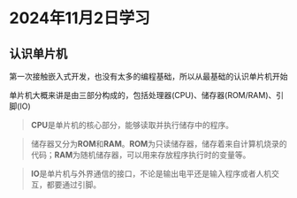 # 2024年11月2日学习

## 认识单片机
第一次接触嵌入式开发，也没有太多的编程基础，所以从最基础的认识单片机开始

单片机大概来讲是由三部分构成的，包括处理器(CPU)、储存器(ROM/RAM)、引脚(IO)

>**CPU**是单片机的核心部分，能够读取并执行储存中的程序。

>储存器又分为**ROM**和**RAM**。**ROM**为只读储存器，储存着来自计算机烧录的代码；**RAM**为随机储存器，可以用来存放程序执行时的变量等。

>**IO**是单片机与外界通信的接口，不论是输出电平还是输入程序或者人机交互，都要通过引脚。